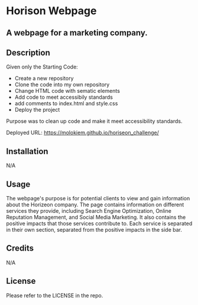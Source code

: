 # Horison Webpage
## A webpage for a marketing company.

## Description

Given only the Starting Code:

- Create a new repository
- Clone the code into my own repository
- Change HTML code with sematic elements
- Add code to meet accessibily standards
- add comments to index.html and style.css
- Deploy the project

Purpose was to clean up code and make it meet accessibility standards.

Deployed URL: https://molokiem.github.io/horiseon_challenge/

## Installation

N/A

## Usage

The webpage's purpose is for potential clients to view and gain information about the Horizeon company. The page contains information on different services they provide, including Search Engine Optimization, Online Reputation Management, and Social Media Marketing. It also contains the positive impacts that those services contribute to. Each service is separated in their own section, separated from the positive impacts in the side bar.

## Credits

N/A

## License

Please refer to the LICENSE in the repo.